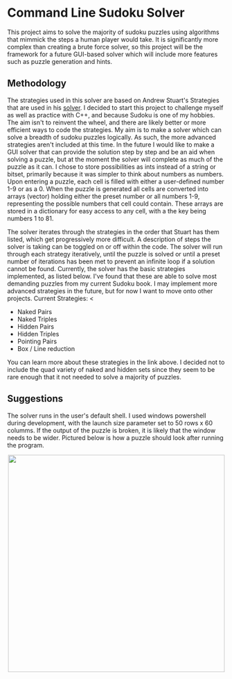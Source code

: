 # Command Line Sudoku Solver
This project aims to solve the majority of sudoku puzzles using algorithms that mimmick the steps a human player would take. It is significantly more complex than creating a brute force solver, so this project will be the framework for a future GUI-based solver which will include more features such as puzzle generation and hints.  

## Methodology
The strategies used in this solver are based on Andrew Stuart's Strategies that are used in his [solver](https://www.sudokuwiki.org/Strategy_Families). I decided to start this project to challenge myself as well as practice with C++, and because Sudoku is one of my hobbies. The aim isn't to reinvent the wheel, and there are likely better or more efficient ways to code the strategies. My aim is to make a solver which can solve a breadth of sudoku puzzles logically. As such, the more advanced strategies aren't included at this time. In the future I would like to make a GUI solver that can provide the solution step by step and be an aid when solving a puzzle, but at the moment the solver will complete as much of the puzzle as it can. I chose to store possibilities as ints instead of a string or bitset, primarily because it was simpler to think about numbers as numbers. Upon entering a puzzle, each cell is filled with either a user-defined number 1-9 or as a 0. When the puzzle is generated all cells are converted into arrays (vector) holding either the preset number or all numbers 1-9, representing the possible numbers that cell could contain. These arrays are stored in a dictionary for easy access to any cell, with a the key being numbers 1 to 81. 

The solver iterates through the strategies in the order that Stuart has them listed, which get progressively more difficult. A description of steps the solver is taking can be toggled on or off within the code. The solver will run through each strategy iteratively, until the puzzle is solved or until a preset number of iterations has been met to prevent an infinite loop if a solution cannot be found. Currently, the solver has the basic strategies implemented, as listed below. I've found that these are able to solve most demanding puzzles from my current Sudoku book. I may implement more advanced strategies in the future, but for now I want to move onto other projects. 
Current Strategies: <
- Naked Pairs
- Naked Triples
- Hidden Pairs
- Hidden Triples
- Pointing Pairs
- Box / Line reduction

You can learn more about these strategies in the link above. I decided not to include the quad variety of naked and hidden sets since they seem to be rare enough that it not needed to solve a majority of puzzles. 

## Suggestions
The solver runs in the user's default shell. I used windows powershell during development, with the launch size parameter set to 50 rows x 60 columms. If the output of the puzzle is broken, it is likely that the window needs to be wider. Pictured below is how a puzzle should look after running the program.

<p align="center">
  <img src="https://github.com/bradwinchester/sudoku-solver/assets/104231576/1ccd3bb6-3335-4da1-9541-a7086112bab9" width="500" />
</p>



